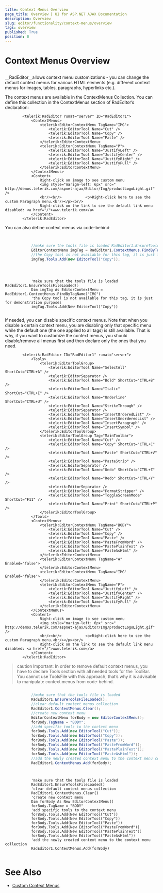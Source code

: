 ```yaml
---
title: Context Menus Overview
page_title: Overview | UI for ASP.NET AJAX Documentation
description: Overview
slug: editor/functionality/context-menus/overview
tags: overview
published: True
position: 0
---
```


# Context Menus Overview



## 

__RadEditor__allows context menu customizations - you can change the default context menus for various HTML elements (e.g. different context menus for images, tables, paragraphs, hyperlinks etc.).

The context menus are available in the ContextMenus Collection. You can define this collection in the ContextMenus section of RadEditor’s declaration:

````ASPNET
	    <telerik:RadEditor runat="server" ID="RadEditor1">
	        <ContextMenus>
	            <telerik:EditorContextMenu TagName="IMG">
	                <telerik:EditorTool Name="Cut" />
	                <telerik:EditorTool Name="Copy" />
	                <telerik:EditorTool Name="Paste" />
	            </telerik:EditorContextMenu>
	            <telerik:EditorContextMenu TagName="P">
	                <telerik:EditorTool Name="JustifyLeft" />
	                <telerik:EditorTool Name="JustifyCenter" />
	                <telerik:EditorTool Name="JustifyRight" />
	                <telerik:EditorTool Name="JustifyFull" />
	            </telerik:EditorContextMenu>
	        </ContextMenus>
	        <Content>           
	            Right-click on image to see custom menu           
	            <img style="marign-left: 6px" src=" http://demos.telerik.com/aspnet-ajax/Editor/Img/productLogoLight.gif" />
	            <br/><br/>           <p>Right-click here to see the custom Paragraph menu.<br/></p><br/>           
	            Right-click on the link to see the default link menu disabled: <a href="/">www.telerik.com</a>   
	        </Content>
	    </telerik:RadEditor>
````





You can also define context menus via code-behind:



````C#
	
	
	        //make sure the tools file is loaded RadEditor1.EnsureToolsFileLoaded(); 
	        EditorContextMenu imgTag = RadEditor1.ContextMenus.FindByTagName("IMG");
	        //the Copy tool is not available for this tag, it is just for demonstration purposes
	        imgTag.Tools.Add(new EditorTool("Copy")); 
	
````
````VB
	
	
	        'make sure that the tools file is loaded RadEditor1.EnsureToolsFileLoaded()
	        Dim imgTag As EditorContextMenu = RadEditor1.ContextMenus.FindByTagName("IMG")
	        'the Copy tool is not available for this tag, it is just for demonstration purposes
	        imgTag.Tools.Add(New EditorTool("Copy"))
	
````




If needed, you can disable specific context menus. Note that when you disable a certain context menu, you are disabling only that specific menu while the default one (the one applied to all tags) is still available. That is why, if you want to customize the context menus, you should disable/remove all menus first and then declare only the ones that you need.

````ASPNET
	    <telerik:RadEditor ID="RadEditor1" runat="server">
	        <Tools>
	            <telerik:EditorToolGroup>
	                <telerik:EditorTool Name="SelectAll" ShortCut="CTRL+A" />
	                <telerik:EditorSeparator />
	                <telerik:EditorTool Name="Bold" ShortCut="CTRL+B" />
	                <telerik:EditorTool Name="Italic" ShortCut="CTRL+I" />
	                <telerik:EditorTool Name="Underline" ShortCut="CTRL+U" />
	                <telerik:EditorTool Name="StrikeThrough" />
	                <telerik:EditorSeparator />
	                <telerik:EditorTool Name="InsertOrderedList" />
	                <telerik:EditorTool Name="InsertUnorderedList" />
	                <telerik:EditorTool Name="InsertParagraph" />
	                <telerik:EditorTool Name="InsertSymbol" />
	            </telerik:EditorToolGroup>
	            <telerik:EditorToolGroup Tag="MainToolbar">
	                <telerik:EditorTool Name="Cut" />
	                <telerik:EditorTool Name="Copy" ShortCut="CTRL+C" />
	                <telerik:EditorTool Name="Paste" ShortCut="CTRL+V" />
	                <telerik:EditorTool Name="PasteStrip" />
	                <telerik:EditorSeparator />
	                <telerik:EditorTool Name="Undo" ShortCut="CTRL+Z" />
	                <telerik:EditorTool Name="Redo" ShortCut="CTRL+Y" />
	                <telerik:EditorSeparator />
	                <telerik:EditorTool Name="FormatStripper" />
	                <telerik:EditorTool Name="ToggleScreenMode" ShortCut="F11" />
	                <telerik:EditorTool Name="Print" ShortCut="CTRL+P" />
	            </telerik:EditorToolGroup>
	        </Tools>
	        <ContextMenus>
	            <telerik:EditorContextMenu TagName="BODY">
	                <telerik:EditorTool Name="Cut" />
	                <telerik:EditorTool Name="Copy" />
	                <telerik:EditorTool Name="Paste" />
	                <telerik:EditorTool Name="PasteFromWord" />
	                <telerik:EditorTool Name="PastePlainText" />
	                <telerik:EditorTool Name="PasteAsHtml" />
	            </telerik:EditorContextMenu>
	            <telerik:EditorContextMenu TagName="A" Enabled="false">
	            </telerik:EditorContextMenu>
	            <telerik:EditorContextMenu TagName="IMG" Enabled="false">
	            </telerik:EditorContextMenu>
	            <telerik:EditorContextMenu TagName="P">
	                <telerik:EditorTool Name="JustifyLeft" />
	                <telerik:EditorTool Name="JustifyCenter" />
	                <telerik:EditorTool Name="JustifyRight" />
	                <telerik:EditorTool Name="JustifyFull" />
	            </telerik:EditorContextMenu>
	        </ContextMenus>
	        <Content>           
	            Right-click on image to see custom menu           
	            <img style="marign-left: 6px" src=" http://demos.telerik.com/aspnet-ajax/Editor/Img/productLogoLight.gif" />
	            <br/><br/>           <p>Right-click here to see the custom Paragraph menu.<br/></p><br/>           
	            Right-click on the link to see the default link menu disabled: <a href="/">www.telerik.com</a>   
	        </Content>
	    </telerik:RadEditor>
````







>caution Important: In order to remove default context menus, you have to declare Tools section with all needed tools for the ToolBar. You cannot use ToolsFile with this approach, that’s why it is advisable to manipulate context menus from code-behind.
>






````C#
	
	        //make sure that the tools file is loaded
	        RadEditor1.EnsureToolsFileLoaded(); 
	        //clear default context menus collection 
	        RadEditor1.ContextMenus.Clear(); 
	        //create new context menu 
	        EditorContextMenu forBody = new EditorContextMenu(); 
	        forBody.TagName = "BODY"; 
	        //add specific tools to the context menu 
	        forBody.Tools.Add(new EditorTool("Cut")); 
	        forBody.Tools.Add(new EditorTool("Copy")); 
	        forBody.Tools.Add(new EditorTool("Paste")); 
	        forBody.Tools.Add(new EditorTool("PasteFromWord")); 
	        forBody.Tools.Add(new EditorTool("PastePlainText")); 
	        forBody.Tools.Add(new EditorTool("PasteAsHtml")); 
	        //add the newly created context menu to the context menu collection 
	        RadEditor1.ContextMenus.Add(forBody); 
	
````
````VB
	
	        'make sure that the tools file is loaded
	        RadEditor1.EnsureToolsFileLoaded()
	        'clear default context menus collection 
	        RadEditor1.ContextMenus.Clear()
	        'create new context menu 
	        Dim forBody As New EditorContextMenu()
	        forBody.TagName = "BODY"
	        'add specific tools to the context menu 
	        forBody.Tools.Add(New EditorTool("Cut"))
	        forBody.Tools.Add(New EditorTool("Copy"))
	        forBody.Tools.Add(New EditorTool("Paste"))
	        forBody.Tools.Add(New EditorTool("PasteFromWord"))
	        forBody.Tools.Add(New EditorTool("PastePlainText"))
	        forBody.Tools.Add(New EditorTool("PasteAsHtml"))
	        'add the newly created context menu to the context menu collection 
	        RadEditor1.ContextMenus.Add(forBody)
	
````




# See Also

 * [Custom Context Menus](http://demos.telerik.com/aspnet-ajax/Editor/Examples/ContextMenus/DefaultCS.aspx)
